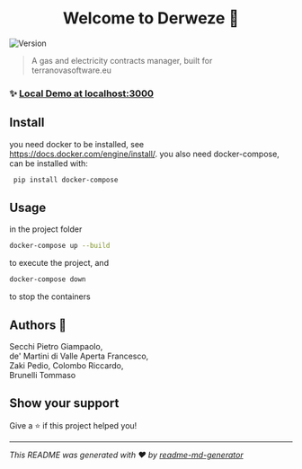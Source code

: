 
<h1 align="center">Welcome to Derweze 👋</h1>
<p>
  <img alt="Version" src="https://img.shields.io/badge/version-development-blue.svg?cacheSeconds=2592000" />
</p>

> A gas and electricity contracts manager, built for terranovasoftware.eu

### ✨ [Local Demo at localhost:3000](localhost:3000)

## Install

you need docker to be installed, see https://docs.docker.com/engine/install/.
you also need docker-compose, can be installed with:
```sh
 pip install docker-compose
 ```

## Usage

in the project folder
```sh
docker-compose up --build
```
 to execute the project, and 
 ```sh
docker-compose down
```
to stop the containers

## Authors 👤

Secchi Pietro Giampaolo,  
de' Martini di Valle Aperta Francesco,  
Zaki Pedio, 
Colombo Riccardo,  
Brunelli Tommaso  


## Show your support

Give a ⭐️ if this project helped you!

***
_This README was generated with ❤️ by [readme-md-generator](https://github.com/kefranabg/readme-md-generator)_
